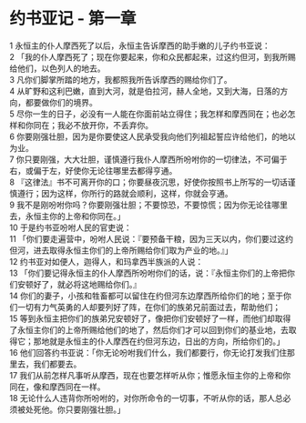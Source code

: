 # 约书亚记 - 第一章
  
 1 永恒主的仆人摩西死了以后，永恒主告诉摩西的助手嫩的儿子约书亚说：  
 2 「我的仆人摩西死了；现在你要起来，你和众民都起来，过这约但河，到我所赐给他们，以色列人的地去。  
 3 凡你们脚掌所踏的地方，我都照我所告诉摩西的赐给你们了。  
 4 从旷野和这利巴嫩，直到大河，就是伯拉河，赫人全地，又到大海，日落的方向，都要做你们的境界。  
 5 尽你一生的日子，必没有一人能在你面前站立得住；我怎样和摩西同在；也必怎样和你同在；我必不放开你，不丢弃你。  
 6 你要刚强壮胆，因为是你要使这人民承受我向他们列祖起誓应许给他们，的地以为业。  
 7 你只要刚强，大大壮胆，谨慎遵行我仆人摩西所吩咐你的一切律法，不可偏于右，或偏于左，好使你无论往哪里去都得亨通。  
 8 『这律法』书不可离开你的口；你要昼夜沉思，好使你按照书上所写的一切话谨慎遵行；因为这样，你所行的路就会顺利，这样，你就会亨通。  
 9 我不是刚吩咐你吗？你要刚强壮胆；不要惊恐，不要惊慌；因为你无论往哪里去，永恒主你的上帝和你同在。」  
 10 于是约书亚吩咐人民的官吏说：  
 11 「你们要走遍营中，吩咐人民说：『要预备干粮，因为三天以内，你们要过这约但河，进去取得永恒主你们的上帝所赐给你们取为产业的地。』」  
 12 约书亚对如便人，迦得人，和玛拿西半族派的人说：  
 13 「你们要记得永恒主的仆人摩西所吩咐你们的话，说：『永恒主你们的上帝把你们安顿好了，就必将这地赐给你们。』  
 14 你们的妻子，小孩和牲畜都可以留住在约但河东边摩西所给你们的地；至于你们一切有力气英勇的人却要列好了阵，在你们的族弟兄前面过去，帮助他们；  
 15 等到永恒主把你们的族弟兄安顿好了，像把你们安顿好了一样，而他们却取得了永恒主你们的上帝所赐给他们的地了，然后你们才可以回到你们的基业地，去取得它；那地就是永恒主的仆人摩西在约但河东边，日出的方向，所给你们的。」  
 16 他们回答约书亚说：「你无论吩咐我们什么，我们都要行，你无论打发我们住那里去，我们都要去。  
 17 我们从前怎样凡事听从摩西，现在也要怎样听从你；惟愿永恒主你的上帝和你同在，像和摩西同在一样。  
 18 无论什么人违背你所吩咐的，对你所命令的一切事，不听从你的话，那人总必须被处死他。你只要刚强壮胆。」